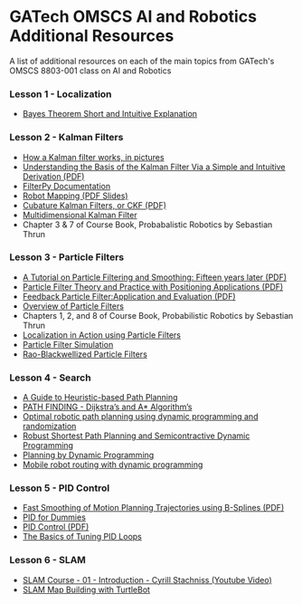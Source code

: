 # GATech OMSCS AI and Robotics Additional Resources
A list of additional resources on each of the main topics from GATech's OMSCS 8803-001 class on AI and Robotics

### Lesson 1 - Localization
- [Bayes Theorem Short and Intuitive Explanation](https://betterexplained.com/articles/an-intuitive-and-short-explanation-of-bayes-theorem/)

### Lesson 2 - Kalman Filters

- [How a Kalman filter works, in pictures](http://www.bzarg.com/p/how-a-kalman-filter-works-in-pictures/)
- [Understanding the Basis of the Kalman Filter Via a Simple and Intuitive Derivation (PDF)](https://www.cl.cam.ac.uk/~rmf25/papers/Understanding%20the%20Basis%20of%20the%20Kalman%20Filter.pdf)
- [FilterPy Documentation](https://filterpy.readthedocs.io/en/latest/)
- [Robot Mapping (PDF Slides)](http://ais.informatik.uni-freiburg.de/teaching/ws12/mapping/pdf/slam04-ekf-slam.pdf)
- [Cubature Kalman Filters, or CKF (PDF)](http://haranarasaratnam.com/docs/phd_thesis.pdf)
- [Multidimensional Kalman Filter](http://nbviewer.jupyter.org/github/balzer82/Kalman/blob/master/Kalman-Filter-CA-Ball.ipynb?create=1)
- Chapter 3 & 7 of Course Book, Probabalistic Robotics by Sebastian Thrun

### Lesson 3 - Particle Filters

- [A Tutorial on Particle Filtering and Smoothing: Fifteen years later (PDF)](http://www.cs.ubc.ca/~arnaud/doucet_johansen_tutorialPF.pdf)
- [Particle Filter Theory and Practice with Positioning Applications (PDF)](http://users.isy.liu.se/en/rt/fredrik/reports/09TAESpftutorial.pdf)
- [Feedback Particle Filter:Application and Evaluation (PDF)](http://www.merl.com/publications/docs/TR2015-074.pdf)
- [Overview of Particle Filters](http://www.anuncommonlab.com/articles/how-kalman-filters-work/)
- Chapters 1, 2, and 8 of Course Book, Probabilistic Robotics by Sebastian Thrun
- [Localization in Action using Particle Filters](https://github.com/yrevar/ai_playground/blob/master/ParticleFilters/ParticleFilterLocalization.ipynb)
- [Particle Filter Simulation](https://www.cs.utexas.edu/~teammco/misc/particle_filter/)
- [Rao-Blackwellized Particle Filters](http://www2.informatik.uni-freiburg.de/~grisetti/teaching/ls-slam/lectures/pdf/ls-slam-06-rbpfloc.pdf)

### Lesson 4 - Search

- [A Guide to Heuristic-based Path Planning](http://www.cs.cmu.edu/~maxim/files/hsplanguide_icaps05ws.pdf)
- [PATH FINDING - Dijkstra’s and A* Algorithm’s](http://cs.indstate.edu/hgopireddy/algor.pdf)
- [Optimal robotic path planning using dynamic programming and randomization](http://www.sciencedirect.com.prx.library.gatech.edu/science/article/pii/009457659400158I?np=y&npKey=3fc4d58172955d802a3b9940902e099ef6510b3c8aeee77a98ce2cc08039f679)
- [Robust Shortest Path Planning and Semicontractive Dynamic Programming](http://web.mit.edu/dimitrib/www/Robust_SP_Semicontractive.pdf)
- [Planning by Dynamic Programming](http://www0.cs.ucl.ac.uk/staff/d.silver/web/Teaching_files/DP.pdf)
- [Mobile robot routing with dynamic programming](http://www.sciencedirect.com.prx.library.gatech.edu/science/article/pii/0278612589900034?np=y&npKey=a958b56f63e909bd4e2e12dd66815642c06c65ab1123482a23662ddcf0c10395)

### Lesson 5 - PID Control

- [Fast Smoothing of Motion Planning Trajectories using B-Splines (PDF)](https://wwwx.cs.unc.edu/~panj/index_files/files/ICRA11.pdf)
- [PID for Dummies](https://www.csimn.com/CSI_pages/PIDforDummies.html)
- [PID Control (PDF)](http://www.cds.caltech.edu/~murray/courses/cds101/fa02/caltech/astrom-ch6.pdf)
- [The Basics of Tuning PID Loops](http://innovativecontrols.com/blog/basics-tuning-pid-loops)

### Lesson 6 - SLAM

- [SLAM Course - 01 - Introduction - Cyrill Stachniss (Youtube Video)](https://www.youtube.com/watch?v=V9qQc5X7O0k)
- [SLAM Map Building with TurtleBot](http://wiki.ros.org/turtlebot_navigation/Tutorials/Build%20a%20map%20with%20SLAM)
